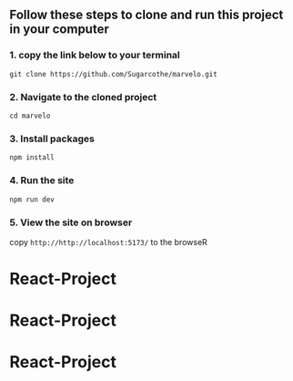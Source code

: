 ## Follow these steps to clone and run this project in your computer


### 1. copy the link below to your terminal
```git clone https://github.com/Sugarcothe/marvelo.git```

### 2. Navigate to the cloned project
```cd marvelo```

### 3. Install packages
```npm install```

### 4. Run the site
``npm run dev``

### 5. View the site on browser
copy ```http://http://localhost:5173/``` to the browseR


# React-Project
# React-Project
# React-Project
